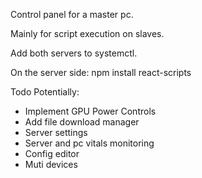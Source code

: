Control panel for a master pc.

Mainly for script execution on slaves. 

Add both servers to systemctl.

On the server side:
npm install react-scripts

Todo Potentially:
- Implement GPU Power Controls
- Add file download manager
- Server settings
- Server and pc vitals monitoring
- Config editor
- Muti devices
